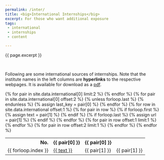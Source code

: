 ```yaml
---
permalink: /inter/
title: <big>International Internships</big>
excerpt: For those who want additional exposure
tags:
 - international
 - internships
 - content

---
```


<span class="excerpt">{{ page.excerpt }}</span>

<br>

Following are some international sources of internships. Note that the institute names in the left columns are **hyperlinks** to the respective webpages. It is available for download as a [pdf](/_pages/summer.pdf).

<table>
<tr>
<th align="right">No.</th>
{% for pair in site.data.international[0] limit:2 %}
<th>{{ pair[0] }}</th>
{% endfor %}
{% for pair in site.data.international[0] offset:2 %}
{% unless forloop.last %}
<th align="center">{{ pair[0] }}</th>
{% endunless %}
{% assign last_key = pair[0] %}
{% endfor %}
</tr>
{% for row in site.data.international offset:1 %}
<tr>
<td align="right">{{ forloop.index }}</td>
{% for pair in row %}
{% if forloop.first %}
{% assign text = pair[1] %}
{% endif %}
{% if forloop.last %}
{% assign url = pair[1] %}
{% endif %}
{% endfor %}
<td><a href="{{ url }}">{{ text }}</a></td>
{% for pair in row offset:1 limit:1 %}
<td>{{ pair[1] }}</td>
{% endfor %}
{% for pair in row offset:2 limit:1 %}
<td align="center">{{ pair[1] }}</td>
{% endfor %}
</tr>
{% endfor %}
</table>
